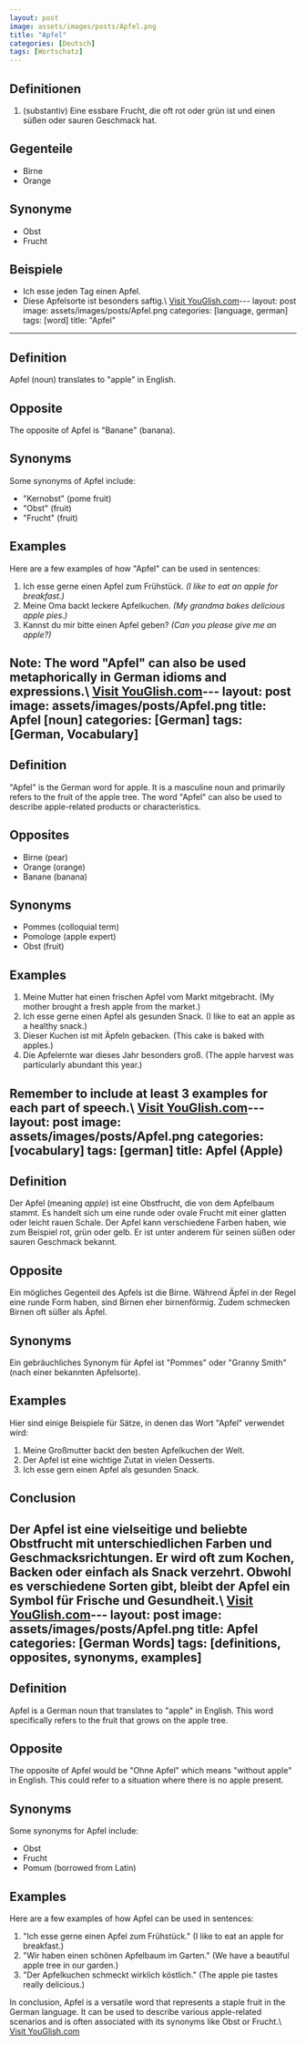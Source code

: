 ```yaml
---
layout: post
image: assets/images/posts/Apfel.png
title: "Apfel"
categories: [Deutsch]
tags: [Wortschatz]
---
```


## Definitionen

1. (substantiv) Eine essbare Frucht, die oft rot oder grün ist und einen süßen oder sauren Geschmack hat.
   
## Gegenteile

- Birne
- Orange

## Synonyme

- Obst
- Frucht

## Beispiele

- Ich esse jeden Tag einen Apfel.
- Diese Apfelsorte ist besonders saftig.\ <a id="yg-widget-0" class="youglish-widget" data-query="Apfel" data-lang="german" data-components="8412" data-auto-start="0" data-bkg-color="theme_light" data-title="How%20to%20pronounce%20Apfel%20in%20German"  rel="nofollow" href="https://youglish.com">Visit YouGlish.com</a><script async src="https://youglish.com/public/emb/widget.js" charset="utf-8"></script>---
layout: post
image: assets/images/posts/Apfel.png
categories: [language, german]
tags: [word]
title: "Apfel"
---

## Definition

Apfel (noun) translates to "apple" in English.

## Opposite

The opposite of Apfel is "Banane" (banana).

## Synonyms

Some synonyms of Apfel include:

- "Kernobst" (pome fruit)
- "Obst" (fruit)
- "Frucht" (fruit)

## Examples

Here are a few examples of how "Apfel" can be used in sentences:

1. Ich esse gerne einen Apfel zum Frühstück. *(I like to eat an apple for breakfast.)*
2. Meine Oma backt leckere Apfelkuchen. *(My grandma bakes delicious apple pies.)*
3. Kannst du mir bitte einen Apfel geben? *(Can you please give me an apple?)*

Note: The word "Apfel" can also be used metaphorically in German idioms and expressions.\ <a id="yg-widget-0" class="youglish-widget" data-query="Apfel" data-lang="german" data-components="8412" data-auto-start="0" data-bkg-color="theme_light" data-title="How%20to%20pronounce%20Apfel%20in%20German"  rel="nofollow" href="https://youglish.com">Visit YouGlish.com</a><script async src="https://youglish.com/public/emb/widget.js" charset="utf-8"></script>---
layout: post
image: assets/images/posts/Apfel.png
title: Apfel [noun]
categories: [German]
tags: [German, Vocabulary]
---

## Definition
"Apfel" is the German word for apple. It is a masculine noun and primarily refers to the fruit of the apple tree. The word "Apfel" can also be used to describe apple-related products or characteristics.

## Opposites
- Birne (pear)
- Orange (orange)
- Banane (banana)

## Synonyms
- Pommes (colloquial term)
- Pomologe (apple expert)
- Obst (fruit)

## Examples
1. Meine Mutter hat einen frischen Apfel vom Markt mitgebracht. (My mother brought a fresh apple from the market.)
2. Ich esse gerne einen Apfel als gesunden Snack. (I like to eat an apple as a healthy snack.)
3. Dieser Kuchen ist mit Äpfeln gebacken. (This cake is baked with apples.)
4. Die Apfelernte war dieses Jahr besonders groß. (The apple harvest was particularly abundant this year.)

Remember to include at least 3 examples for each part of speech.\ <a id="yg-widget-0" class="youglish-widget" data-query="Apfel" data-lang="german" data-components="8412" data-auto-start="0" data-bkg-color="theme_light" data-title="How%20to%20pronounce%20Apfel%20in%20German"  rel="nofollow" href="https://youglish.com">Visit YouGlish.com</a><script async src="https://youglish.com/public/emb/widget.js" charset="utf-8"></script>---
layout: post
image: assets/images/posts/Apfel.png
categories: [vocabulary]
tags: [german]
title: Apfel (Apple)
---

## Definition
Der Apfel (meaning *apple*) ist eine Obstfrucht, die von dem Apfelbaum stammt. Es handelt sich um eine runde oder ovale Frucht mit einer glatten oder leicht rauen Schale. Der Apfel kann verschiedene Farben haben, wie zum Beispiel rot, grün oder gelb. Er ist unter anderem für seinen süßen oder sauren Geschmack bekannt.

## Opposite
Ein mögliches Gegenteil des Apfels ist die Birne. Während Äpfel in der Regel eine runde Form haben, sind Birnen eher birnenförmig. Zudem schmecken Birnen oft süßer als Äpfel.

## Synonyms
Ein gebräuchliches Synonym für Apfel ist "Pommes" oder "Granny Smith" (nach einer bekannten Apfelsorte).

## Examples
Hier sind einige Beispiele für Sätze, in denen das Wort "Apfel" verwendet wird:

1. Meine Großmutter backt den besten Apfelkuchen der Welt.
2. Der Apfel ist eine wichtige Zutat in vielen Desserts.
3. Ich esse gern einen Apfel als gesunden Snack.

## Conclusion
Der Apfel ist eine vielseitige und beliebte Obstfrucht mit unterschiedlichen Farben und Geschmacksrichtungen. Er wird oft zum Kochen, Backen oder einfach als Snack verzehrt. Obwohl es verschiedene Sorten gibt, bleibt der Apfel ein Symbol für Frische und Gesundheit.\ <a id="yg-widget-0" class="youglish-widget" data-query="Apfel" data-lang="german" data-components="8412" data-auto-start="0" data-bkg-color="theme_light" data-title="How%20to%20pronounce%20Apfel%20in%20German"  rel="nofollow" href="https://youglish.com">Visit YouGlish.com</a><script async src="https://youglish.com/public/emb/widget.js" charset="utf-8"></script>---
layout: post
image: assets/images/posts/Apfel.png
title: Apfel
categories: [German Words]
tags: [definitions, opposites, synonyms, examples]
---

## Definition
Apfel is a German noun that translates to "apple" in English. This word specifically refers to the fruit that grows on the apple tree. 

## Opposite
The opposite of Apfel would be "Ohne Apfel" which means "without apple" in English. This could refer to a situation where there is no apple present.

## Synonyms
Some synonyms for Apfel include:

- Obst
- Frucht
- Pomum (borrowed from Latin)

## Examples
Here are a few examples of how Apfel can be used in sentences:

1. "Ich esse gerne einen Apfel zum Frühstück." (I like to eat an apple for breakfast.)
2. "Wir haben einen schönen Apfelbaum im Garten." (We have a beautiful apple tree in our garden.)
3. "Der Apfelkuchen schmeckt wirklich köstlich." (The apple pie tastes really delicious.)

In conclusion, Apfel is a versatile word that represents a staple fruit in the German language. It can be used to describe various apple-related scenarios and is often associated with its synonyms like Obst or Frucht.\ <a id="yg-widget-0" class="youglish-widget" data-query="Apfel" data-lang="german" data-components="8412" data-auto-start="0" data-bkg-color="theme_light" data-title="How%20to%20pronounce%20Apfel%20in%20German"  rel="nofollow" href="https://youglish.com">Visit YouGlish.com</a><script async src="https://youglish.com/public/emb/widget.js" charset="utf-8"></script>
